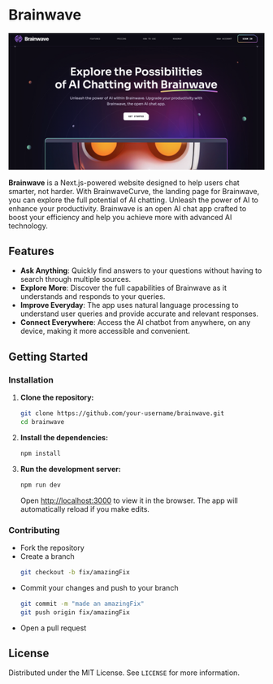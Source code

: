 # Brainwave

[![Brainwave](./public/brainwave.png)](https://brainwaveai-landing.vercel.app/)

**Brainwave** is a Next.js-powered website designed to help users chat smarter, not harder. With BrainwaveCurve, the landing page for Brainwave, you can explore the full potential of AI chatting. Unleash the power of AI to enhance your productivity. Brainwave is an open AI chat app crafted to boost your efficiency and help you achieve more with advanced AI technology.

## Features

- **Ask Anything**: Quickly find answers to your questions without having to search through multiple sources.
- **Explore More**: Discover the full capabilities of Brainwave as it understands and responds to your queries.
- **Improve Everyday**: The app uses natural language processing to understand user queries and provide accurate and relevant responses.
- **Connect Everywhere**: Access the AI chatbot from anywhere, on any device, making it more accessible and convenient.

## Getting Started

### Installation

1. **Clone the repository:**

   ```bash
   git clone https://github.com/your-username/brainwave.git
   cd brainwave
   ```

2. **Install the dependencies:**

   ```bash
   npm install
   ```

3. **Run the development server:**
   ```bash
   npm run dev
   ```
   Open [http://localhost:3000](http://localhost:3000) to view it in the browser. The app will automatically reload if you make edits.

### Contributing

- Fork the repository
- Create a branch
  ```bash
  git checkout -b fix/amazingFix
  ```
- Commit your changes and push to your branch
  ```bash
  git commit -m "made an amazingFix"
  git push origin fix/amazingFix
  ```
- Open a pull request

## License

Distributed under the MIT License. See `LICENSE` for more information.

